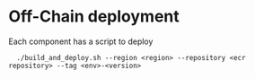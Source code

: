 # Off-Chain deployment

Each component has a script to deploy
```shell
  ./build_and_deploy.sh --region <region> --repository <ecr repository> --tag <env>-<version>
```